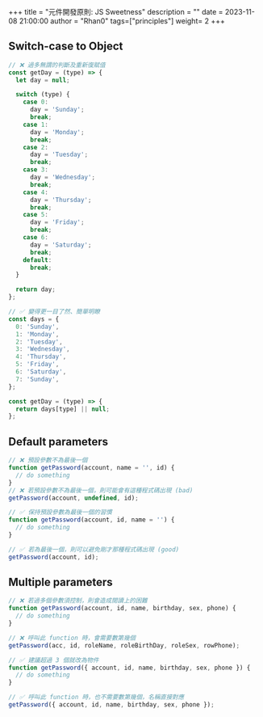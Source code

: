 +++
title = "元件開發原則: JS Sweetness"
description = ""
date = 2023-11-08 21:00:00
author = "Rhan0"
tags=["principles"]
weight= 2
+++

## Switch-case to Object

```javascript
// ❌ 過多無謂的判斷及重新復賦值
const getDay = (type) => {
  let day = null;

  switch (type) {
    case 0:
      day = 'Sunday';
      break;
    case 1:
      day = 'Monday';
      break;
    case 2:
      day = 'Tuesday';
      break;
    case 3:
      day = 'Wednesday';
      break;
    case 4:
      day = 'Thursday';
      break;
    case 5:
      day = 'Friday';
      break;
    case 6:
      day = 'Saturday';
      break;
    default:
      break;
  }

  return day;
};

// ✅ 變得更一目了然、簡單明瞭
const days = {
  0: 'Sunday',
  1: 'Monday',
  2: 'Tuesday',
  3: 'Wednesday',
  4: 'Thursday',
  5: 'Friday',
  6: 'Saturday',
  7: 'Sunday',
};

const getDay = (type) => {
  return days[type] || null;
};
```


## Default parameters

```javascript
// ❌ 預設參數不為最後一個
function getPassword(account, name = '', id) {
  // do something
}
// ❌ 若預設參數不為最後一個，則可能會有這種程式碼出現 (bad)
getPassword(account, undefined, id);

// ✅ 保持預設參數為最後一個的習慣
function getPassword(account, id, name = '') {
  // do something
}

// ✅ 若為最後一個，則可以避免剛才那種程式碼出現 (good)
getPassword(account, id);
```


## Multiple parameters

```javascript
// ❌ 若過多個參數須控制，則會造成閱讀上的困難
function getPassword(account, id, name, birthday, sex, phone) {
  // do something
}

// ❌ 呼叫此 function 時，會需要數第幾個
getPassword(acc, id, roleName, roleBirthDay, roleSex, rowPhone);

// ✅ 建議超過 3 個就改為物件
function getPassword({ account, id, name, birthday, sex, phone }) {
  // do something
}

// ✅ 呼叫此 function 時，也不需要數第幾個，名稱直接對應
getPassword({ account, id, name, birthday, sex, phone });
```